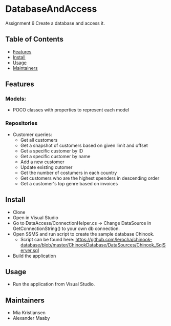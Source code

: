 # DatabaseAndAccess

Assignment 6
Create a database and access it.

## Table of Contents
- [Features](#features)
- [Install](#install)
- [Usage](#usage)
- [Maintainers](#maintainers)

## Features

### Models:
- POCO classes with properties to represent each model

### Repositories
- Customer queries:
    - Get all customers
    - Get a snapshot of customers based on given limit and offset
    - Get a specific customer by ID
    - Get a specific customer by name
    - Add a new customer
    - Update existing cutomer
    - Get the number of costumers in each country
    - Get customers who are the highest spenders in descending order
    - Get a customer's top genre based on invoices

## Install
- Clone 
- Open in Visual Studio
- Go to DataAccess/ConnectionHelper.cs -> Change DataSource in GetConnectionString() to your own db connection.
- Open SSMS and run script to create the sample database Chinook.
    - Script can be found here: https://github.com/lerocha/chinook-database/blob/master/ChinookDatabase/DataSources/Chinook_SqlServer.sql  
- Build the application

## Usage
- Run the application from Visual Studio.

## Maintainers
- Mia Kristiansen
- Alexander Maaby